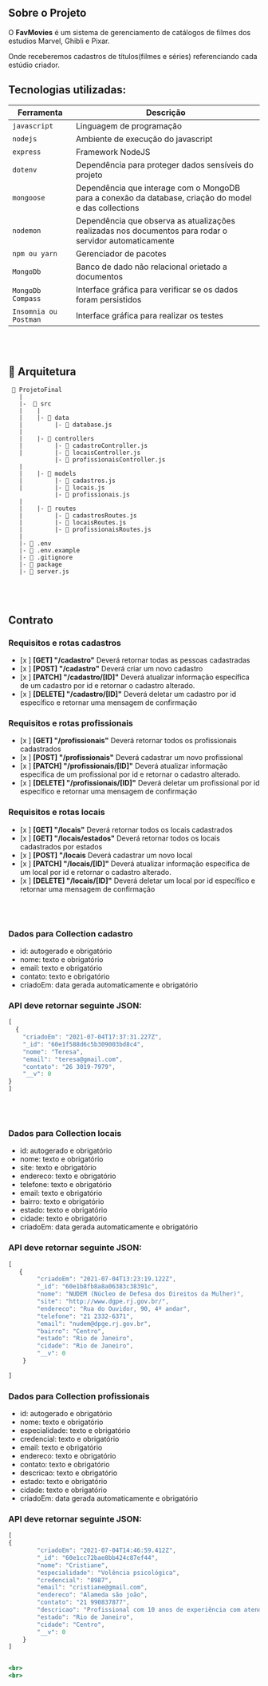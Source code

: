 

## Sobre o Projeto

O **FavMovies** é um sistema de gerenciamento de catálogos de filmes dos estudios Marvel, Ghibli e Pixar. 

Onde receberemos cadastros de títulos(filmes e séries) referenciando cada estúdio criador. 



## Tecnologias utilizadas:
| Ferramenta | Descrição |
| --- | --- |
| `javascript` | Linguagem de programação |
| `nodejs` | Ambiente de execução do javascript|
| `express` | Framework NodeJS |
| `dotenv` | Dependência para proteger dados sensíveis do projeto|
| `mongoose` | Dependência que interage com o MongoDB para a conexão da database, criação do model e das collections|
| `nodemon` | Dependência que observa as atualizações realizadas nos documentos para rodar o servidor automaticamente|
| `npm ou yarn` | Gerenciador de pacotes|
| `MongoDb` | Banco de dado não relacional orietado a documentos|
| `MongoDb Compass` | Interface gráfica para verificar se os dados foram persistidos|
 `Insomnia ou Postman` | Interface gráfica para realizar os testes|

<br>
<br>

## 📁 Arquitetura 

```
 📁 ProjetoFinal
   |
   |-  📁 src
   |    |
   |    |- 📁 data
   |         |- 📄 database.js
   |
   |    |- 📁 controllers
   |         |- 📄 cadastroController.js
   |         |- 📄 locaisController.js
             |- 📄 profissionaisController.js
   |
   |    |- 📁 models
   |         |- 📄 cadastros.js
   |         |- 📄 locais.js
             |- 📄 profissionais.js
   |
   |    |- 📁 routes
   |         |- 📄 cadastrosRoutes.js 
   |         |- 📄 locaisRoutes.js 
   |         |- 📄 profissionaisRoutes.js
   |
   |- 📄 .env
   |- 📄 .env.example
   |- 📄 .gitignore
   |- 📄 package
   |- 📄 server.js

```

<br>
<br>

## Contrato

### Requisitos e rotas cadastros
- [x ]  **[GET] "/cadastro"** Deverá retornar todas as pessoas cadastradas
- [x ]  **[POST] "/cadastro"** Deverá criar um novo cadastro
- [x ]  **[PATCH] "/cadastro/[ID]"** Deverá atualizar informação específica  de um cadastro por id e retornar o   cadastro alterado.
- [x ]  **[DELETE] "/cadastro/[ID]"** Deverá deletar um cadastro por id específico e retornar uma mensagem de confirmação

### Requisitos e rotas profissionais
- [x ]  **[GET] "/profissionais"** Deverá retornar todos os profissionais cadastrados
- [x ]  **[POST] "/profissionais"** Deverá cadastrar um novo profissional
- [x ]  **[PATCH] "/profissionais/[ID]"** Deverá atualizar informação específica de um profissional por id e retornar o   cadastro alterado.
- [x ]  **[DELETE] "/profissionais/[ID]"** Deverá deletar um profissional por id específico e retornar uma mensagem de confirmação

### Requisitos e rotas locais
- [x ]  **[GET] "/locais"** Deverá retornar todos os locais cadastrados
- [x ]  **[GET] "/locais/estados"** Deverá retornar todos os locais cadastrados por estados
- [x ]  **[POST] "/locais** Deverá cadastrar um novo local
- [x ]  **[PATCH] "/locais/[ID]"** Deverá atualizar informação específica de um local por id e retornar o   cadastro alterado.
- [x ]  **[DELETE] "/locais/[ID]"** Deverá deletar um local por id específico e retornar uma mensagem de confirmação




<br>
<br>

### Dados para Collection cadastro

- id: autogerado e obrigatório
- nome: texto e obrigatório
- email: texto e obrigatório
- contato: texto e obrigatório
- criadoEm: data gerada automaticamente e obrigatório


### API deve retornar seguinte JSON:

```jsx
[
  {
    "criadoEm": "2021-07-04T17:37:31.227Z",
    "_id": "60e1f588d6c5b309003bd8c4",
    "nome": "Teresa",
    "email": "teresa@gmail.com",
    "contato": "26 3019-7979",
    "__v": 0
}
]
```
<br>
<br>

### Dados para Collection locais

- id: autogerado e obrigatório
- nome: texto e obrigatório
- site: texto e obrigatório
- endereco: texto e obrigatório
- telefone: texto e obrigatório
- email: texto e obrigatório
- bairro: texto e obrigatório
- estado: texto e obrigatório
- cidade: texto e obrigatório
- criadoEm: data gerada automaticamente e obrigatório


### API deve retornar seguinte JSON:

```jsx
[
   {
        "criadoEm": "2021-07-04T13:23:19.122Z",
        "_id": "60e1b8fb8a8a06383c38391c",
        "nome": "NUDEM (Núcleo de Defesa dos Direitos da Mulher)",
        "site": "http://www.dgpe.rj.gov.br/",
        "endereco": "Rua do Ouvidor, 90, 4º andar",
        "telefone": "21 2332-6371",
        "email": "nudem@dpge.rj.gov.br",
        "bairro": "Centro",
        "estado": "Rio de Janeiro",
        "cidade": "Rio de Janeiro",
        "__v": 0
    }
  
]
```

### Dados para Collection profissionais

- id: autogerado e obrigatório
- nome: texto e obrigatório
- especialidade: texto e obrigatório
- credencial: texto e obrigatório
- email: texto e obrigatório
- endereco: texto e obrigatório
- contato: texto e obrigatório
- descricao: texto e obrigatório
- estado: texto e obrigatório
- cidade: texto e obrigatório
- criadoEm: data gerada automaticamente e obrigatório
### API deve retornar seguinte JSON:

```jsx
[
{
        "criadoEm": "2021-07-04T14:46:59.412Z",
        "_id": "60e1cc72bae8bb424c87ef44",
        "nome": "Cristiane",
        "especialidade": "Volência psicológica",
        "credencial": "8987",
        "email": "cristiane@gmail.com",
        "endereco": "Alameda são joão",
        "contato": "21 990837877",
        "descricao": "Profissional com 10 anos de experiência com atendimento de vítimas de violência psicológica",
        "estado": "Rio de Janeiro",
        "cidade": "Centro",
        "__v": 0
    }
]


<br>
<br>




